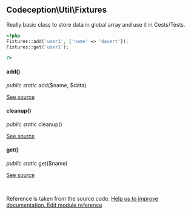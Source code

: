 
## Codeception\Util\Fixtures



Really basic class to store data in global array and use it in Cests/Tests.

```php
<?php
Fixtures::add('user1', ['name' => 'davert']);
Fixtures::get('user1');

?>
```



#### add()

 *public static* add($name, $data) 

[See source](https://github.com/Codeception/Codeception/blob/2.3/src/Codeception/Util/Fixtures.php#L20)

#### cleanup()

 *public static* cleanup() 

[See source](https://github.com/Codeception/Codeception/blob/2.3/src/Codeception/Util/Fixtures.php#L34)

#### get()

 *public static* get($name) 

[See source](https://github.com/Codeception/Codeception/blob/2.3/src/Codeception/Util/Fixtures.php#L25)

<p>&nbsp;</p><div class="alert alert-warning">Reference is taken from the source code. <a href="https://github.com/Codeception/Codeception/blob/2.3/src//Codeception/Util/Fixtures.php">Help us to improve documentation. Edit module reference</a></div>
